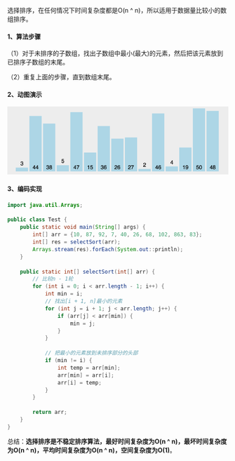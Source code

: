 选择排序，在任何情况下时间复杂度都是O(n ^ n)，所以适用于数据量比较小的数组排序。

#### 1、算法步骤

（1）对于未排序的子数组，找出子数组中最小(最大)的元素，然后把该元素放到已排序子数组的末尾。

（2）重复上面的步骤，直到数组末尾。

#### 2、动图演示

![img](2.选择排序.assets/selectionSort.gif)

#### 3、编码实现

```java
import java.util.Arrays;

public class Test {
	public static void main(String[] args) {
		int[] arr = {10, 87, 92, 7, 40, 26, 68, 102, 863, 83};
		int[] res = selectSort(arr);
		Arrays.stream(res).forEach(System.out::println);
	}
	
	public static int[] selectSort(int[] arr) {
		// 比较n - 1轮
		for (int i = 0; i < arr.length - 1; i++) {
			int min = i;
			// 找出[i + 1, n]最小的元素
			for (int j = i + 1; j < arr.length; j++) {
				if (arr[j] < arr[min]) {
					min = j;
				}
			}

			// 把最小的元素放到未排序部分的头部
			if (min != i) {
				int temp = arr[min];
				arr[min] = arr[i];
				arr[i] = temp;
			}
		}

		return arr;
	}
}
```

总结：**选择排序是不稳定排序算法，最好时间复杂度为O(n ^ n)，最坏时间复杂度为O(n ^ n)，平均时间复杂度为O(n ^ n)，空间复杂度为O(1)**。